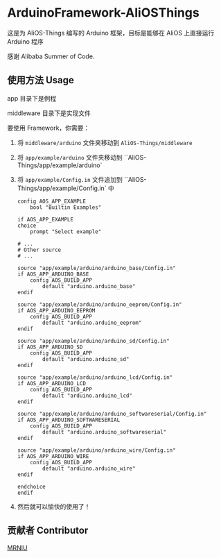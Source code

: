 # ArduinoFramework-AliOSThings

这是为 AliOS-Things 编写的 Arduino 框架，目标是能够在 AliOS 上直接运行 Arduino 程序

感谢 Alibaba Summer of Code.

## 使用方法 Usage

app 目录下是例程

middleware 目录下是实现文件

要使用 Framework，你需要：

1. 将 `middleware/arduino` 文件夹移动到 `AliOS-Things/middleware`

2. 将 `app/example/arduino` 文件夹移动到 ``AliOS-Things/app/example/arduino`

3. 将 `app/example/Config.in` 文件追加到 ``AliOS-Things/app/example/Config.in` 中

    ```
    config AOS_APP_EXAMPLE
        bool "Builtin Examples"
    
    if AOS_APP_EXAMPLE
    choice
        prompt "Select example"
    
    # ...
    # Other source
    # ...
    
    source "app/example/arduino/arduino_base/Config.in"
    if AOS_APP_ARDUINO_BASE
        config AOS_BUILD_APP
            default "arduino.arduino_base"
    endif
    
    source "app/example/arduino/arduino_eeprom/Config.in"
    if AOS_APP_ARDUINO_EEPROM
        config AOS_BUILD_APP
            default "arduino.arduino_eeprom"
    endif
    
    source "app/example/arduino/arduino_sd/Config.in"
    if AOS_APP_ARDUINO_SD
        config AOS_BUILD_APP
            default "arduino.arduino_sd"
    endif
    
    source "app/example/arduino/arduino_lcd/Config.in"
    if AOS_APP_ARDUINO_LCD
        config AOS_BUILD_APP
            default "arduino.arduino_lcd"
    endif
    
    source "app/example/arduino/arduino_softwareserial/Config.in"
    if AOS_APP_ARDUINO_SOFTWARESERIAL
        config AOS_BUILD_APP
            default "arduino.arduino_softwareserial"
    endif
    
    source "app/example/arduino/arduino_wire/Config.in"
    if AOS_APP_ARDUINO_WIRE
        config AOS_BUILD_APP
            default "arduino.arduino_wire"
    endif
    
    endchoice
    endif
    
    ```

4. 然后就可以愉快的使用了！











## 贡献者 Contributor

[MRNIU](https://github.com/MRNIU)